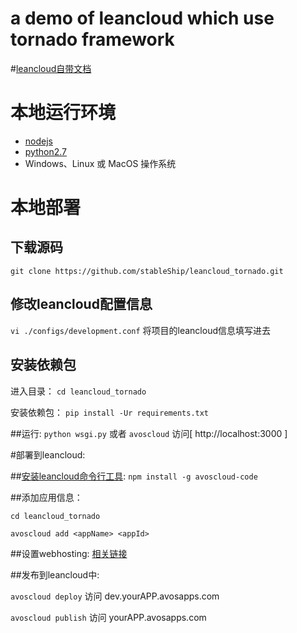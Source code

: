# a demo of leancloud which use tornado framework


#[leancloud自带文档](https://leancloud.cn/docs/leanengine_guide-python.html)

# 本地运行环境
* [nodejs](http://nodejs.org/)
* [python2.7](https://www.python.org/)
* Windows、Linux 或 MacOS 操作系统

# 本地部署

## 下载源码

`git clone https://github.com/stableShip/leancloud_tornado.git`

## 修改leancloud配置信息
`vi ./configs/development.conf` 将项目的leancloud信息填写进去


## 安装依赖包 
进入目录：
`cd leancloud_tornado`

安装依赖包：
`pip install -Ur requirements.txt`

##运行:
`python wsgi.py` 或者 `avoscloud` 访问[ http://localhost:3000 ]

#部署到leancloud:

##[安装leancloud命令行工具](https://leancloud.cn/docs/cloud_code_commandline.html):
`npm install -g avoscloud-code`

##添加应用信息：

 `cd leancloud_tornado`
 
 `avoscloud add <appName> <appId>`

##设置webhosting:
[相关链接](https://leancloud.cn/docs/leanengine_guide-python.html#Web_Hosting)

##发布到leancloud中:

`avoscloud deploy` 访问 dev.yourAPP.avosapps.com

`avoscloud publish` 访问 yourAPP.avosapps.com




